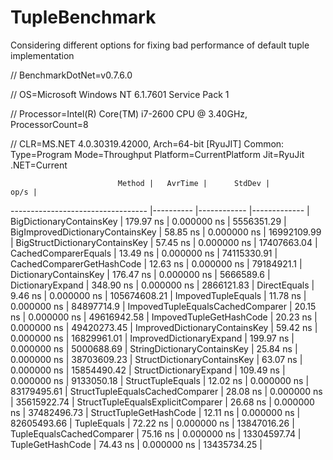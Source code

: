 # TupleBenchmark
Considering different options for fixing bad performance of default tuple implementation

// BenchmarkDotNet=v0.7.6.0

// OS=Microsoft Windows NT 6.1.7601 Service Pack 1

// Processor=Intel(R) Core(TM) i7-2600 CPU @ 3.40GHz, ProcessorCount=8

// CLR=MS.NET 4.0.30319.42000, Arch=64-bit  [RyuJIT] Common:  Type=Program  Mode=Throughput  Platform=CurrentPlatform  Jit=RyuJit  .NET=Current

                            Method |   AvrTime |      StdDev |         op/s |
---------------------------------- |---------- |------------ |------------- |
          BigDictionaryContainsKey | 179.97 ns | 0.000000 ns |   5556351.29 |
  BigImprovedDictionaryContainsKey |  58.85 ns | 0.000000 ns |  16992109.99 |
    BigStructDictionaryContainsKey |  57.45 ns | 0.000000 ns |  17407663.04 |
              CachedComparerEquals |  13.49 ns | 0.000000 ns |  74115330.91 |
         CachedComparerGetHashCode |  12.63 ns | 0.000000 ns |   79184921.1 |
             DictionaryContainsKey | 176.47 ns | 0.000000 ns |    5666589.6 |
                  DictionaryExpand | 348.90 ns | 0.000000 ns |   2866121.83 |
                      DirectEquals |   9.46 ns | 0.000000 ns | 105674608.21 |
                ImpovedTupleEquals |  11.78 ns | 0.000000 ns |   84897714.9 |
  ImpovedTupleEqualsCachedComparer |  20.15 ns | 0.000000 ns |  49616942.58 |
           ImpovedTupleGetHashCode |  20.23 ns | 0.000000 ns |  49420273.45 |
     ImprovedDictionaryContainsKey |  59.42 ns | 0.000000 ns |  16829961.01 |
          ImprovedDictionaryExpand | 199.97 ns | 0.000000 ns |   5000688.69 |
       StringDictionaryContainsKey |  25.84 ns | 0.000000 ns |  38703609.23 |
       StructDictionaryContainsKey |  63.07 ns | 0.000000 ns |  15854490.42 |
            StructDictionaryExpand | 109.49 ns | 0.000000 ns |   9133050.18 |
                 StructTupleEquals |  12.02 ns | 0.000000 ns |  83179495.61 |
   StructTupleEqualsCachedComparer |  28.08 ns | 0.000000 ns |  35615922.74 |
 StructTupleEqualsExplicitComparer |  26.68 ns | 0.000000 ns |  37482496.73 |
            StructTupleGetHashCode |  12.11 ns | 0.000000 ns |  82605493.66 |
                       TupleEquals |  72.22 ns | 0.000000 ns |  13847016.26 |
         TupleEqualsCachedComparer |  75.16 ns | 0.000000 ns |  13304597.74 |
                  TupleGetHashCode |  74.43 ns | 0.000000 ns |  13435734.25 |